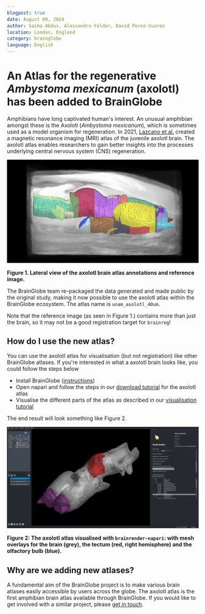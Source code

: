 ```yaml
---
blogpost: true
date: August 09, 2024
author: Saima Abdus, Alessandro Felder, David Perez-Suarez
location: London, England
category: brainglobe
language: English
---
```


# An Atlas for the regenerative _Ambystoma mexicanum_ (axolotl) has been added to BrainGlobe

Amphibians have long captivated human's interest. An unusual amphibian amongst these is the Axolotl (_Ambystoma mexicanum_), which is sometimes used as a model organism for regeneration. In 2021, [Lazcano et al.](https://www.nature.com/articles/s41598-021-89357-3) created a magnetic resonance imaging (MRI) atlas of the juvenile axolotl brain. The axolotl atlas enables researchers to gain better insights into the processes underlying central nervous system (CNS) regeneration.

![axolotl brain atlas annotations](./images/axolotl_annotations.png)

**Figure 1. Lateral view of the axolotl brain atlas annotations and reference image.**

The BrainGlobe team re-packaged the data generated and made public by the original study, making it now possible to use the axolotl atlas within the BrainGlobe ecosystem. The atlas name is `unam_axolotl_40um`.

Note that the reference image (as seen in Figure 1.) contains more than just the brain, so it may not be a good registration target for `brainreg`!

## How do I use the new atlas?

You can use the axolotl atlas for visualisation (but not registration) like other BrainGlobe atlases. If you're interested in what a axolotl brain looks like, you could follow the steps below

* Install BrainGlobe ([instructions](/documentation/index))
* Open napari and follow the steps in our [download tutorial](/tutorials/manage-atlases-in-GUI.md) for the axolotl atlas
* Visualise the different parts of the atlas as described in our [visualisation tutorial](/tutorials/visualise-atlas-napari)

The end result will look something like Figure 2.

![axolotl atlas visualised in napari](./images/axolotl_napari.png)

**Figure 2: The axolotl atlas visualised with `brainrender-napari`: with mesh overlays for the brain (grey), the tectum (red, right hemisphere) and the olfactory bulb (blue).**

## Why are we adding new atlases?

A fundamental aim of the BrainGlobe project is to make various brain atlases easily accessible by users across the globe. The axolotl atlas is the first amphibian brain atlas available through BrainGlobe. If you would like to get involved with a similar project, please [get in touch](/contact).
